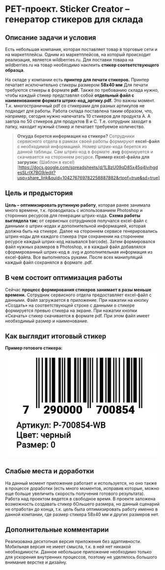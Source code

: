 # PET-проект. Sticker Creator – генератор стикеров для склада

## Описание задачи и условия
Есть небольшая компания, которая поставляет товар в торговые сети и на маркетплейсы.
Одним из маркетплейсов, на который происходит реализация, является wildberries.ru. Для поставки товара на wildberries.ru на товар необходимо наклеить **стикер соответствующего образца**.

На складе у компании есть **принтер для печати стикеров.** Принтер печатает исключительно стикеры размером **58х40 мм** Для печати требуются стикеры в формате **pdf.** Также по требованию склада нужно, чтобы каждый стикер представлял собой **отдельный файл с наименованием формата штрих-код_артику.pdf.** Это важны момент. Т.к. многостраничный pdf cо стикерами для разных артикулов не подходит для работы. Работа склада поставлена таким образом, что, например, сегодня нужно напечатать 10 стикеров для продукта А. А завтра по 50 стикеров для продуктов B и С. Т.е. сотрудник заходит в папку, находит нужный стикер и печатает требуемое количество.

> **Откуда берется информация на стикере?**
Сотрудники сервисного отдела в рамках своей работы формируют **excel-файл** с необходимой информацией. Номер штрих-кода берется из данной таблицы. Сам штрих-код в формате **.svg** формируется и скачивается на стороннем ресурсе.
**Пример excel-файла для загрузки:**
(Шаблон в excel)[https://docs.google.com/spreadsheets/d/1LBzU09qD85x45q4IvihgdesSLrIX7BG9/edit?usp=share_link&ouid=104276769782258887882&rtpof=true&sd=true]

## Цель и предыстория
**Цель – оптимизировать рутинную работу**, которая ранее занимала много времени, т.к. проводилась с использованием Photoshop и сторонних ресурсов для генерации штрих-кода. **Схема работы выглядела так:** от сервисных сотрудников получался excel-файл с данными о штрих-кодах и дополнительной информацией, которая должна быть на стикере. Далее на стороннем сервисе генерировались штрих-коды для каждого стикера (при сохранении на стороннем ресурсе каждый штрих-код назывался barcode). Затем формировался файл нужных размеров в Photoshop, и в каждый файл добавлялся сформированный штрих-код  в .svg и дополнительная информация из excel-файла. Все выполнялось руками. После всех манипуляций каждый файл сохранялся в формате .pdf.

## В чем состоит оптимизация работы
Сейчас **процесс формирования стикеров занимает в разы меньше времени.** Сотрудник сервисного отдела предоставляет excel-файл с данными. Файл загружается в приложение. При нажатии на кнопку «Создать» на соответствующей строке с данными о стикере формируется превью стикера на экране. При нажатии кнопки «Скачать» стикер скачивается в формате pdf. При этом файл имеет необходимый размер и наименование.

## Как выглядит итоговый стикер
**Пример готового стикера:**
![Cтикер 58х40 мм](README_static/7290000700854_P-700854-WB.jpg)

## Слабые места и доработки
На данный момент приложение работает и используется, но оно также в процессе доработки (есть много моментов, исправив которые, можно еще больше увеличить скорость получения готового результата). Работа над проектом ведется в свободное время. В проекте заложена возможность создавать стикер бОльшего размера, но данный сценарий не отработан до конца, т.к. цель была оптимизировать работу именно в данной компании, где размер стикера 58х40 мм и других размеров нет.

## Дополнительные комментарии
Реализована десктопная версия приложения без адаптивности. Мобильная версия не имеет смысла, т.к. в ней нет никакой необходимости. Данное небольшое приложение необходимо только для ускорения внутренних процессов, поэтому не уделялось большого внимание верстке и дизайну.
